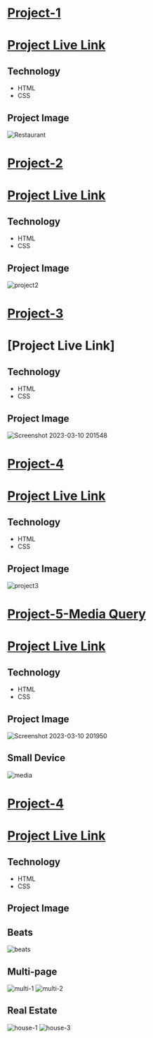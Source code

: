 # [Project-1](https://github.com/Veersen2001/Web-Projects/tree/master/Project-1)
# [Project Live Link](https://relaxed-faloodeh-5dc5f2.netlify.app)
## Technology
- HTML
- CSS
## Project Image
![Restaurant](https://user-images.githubusercontent.com/113298266/224339709-9ee1c888-77bd-4c99-92b0-2d3dc6dc77fa.png)


# [Project-2](https://github.com/Veersen2001/Web-Projects/tree/master/Project-2)
# [Project Live Link]()
## Technology
- HTML
- CSS
## Project Image
![project2](https://user-images.githubusercontent.com/113298266/224341965-627adad9-53ff-4ba1-b5ea-004a18490133.png)


# [Project-3](https://github.com/Veersen2001/Web-Projects/tree/master/Project-3)
# [Project Live Link]
## Technology
- HTML
- CSS
## Project Image
![Screenshot 2023-03-10 201548](https://user-images.githubusercontent.com/113298266/224345644-68d28482-f871-4d47-9ea6-8c51d1b0f6f5.png)



# [Project-4](https://github.com/Veersen2001/Web-Projects/tree/master/Project-4)
# [Project Live Link](https://pw-project-4-feb.netlify.app)
## Technology
- HTML
- CSS
## Project Image
![project3](https://user-images.githubusercontent.com/113298266/224343244-1e73d276-ec7d-458e-a608-e63d891c46e8.png)


# [Project-5-Media Query](https://github.com/Veersen2001/Web-Projects/tree/master/Project-5)
# [Project Live Link]()
## Technology
- HTML
- CSS
## Project Image
![Screenshot 2023-03-10 201950](https://user-images.githubusercontent.com/113298266/224347187-253f6079-1531-433b-9757-52c124524fff.png)
## Small Device
![media](https://user-images.githubusercontent.com/113298266/224350463-c4f98d6e-5f6a-4954-9bd9-397a623a96d7.png)


# [Project-4](https://github.com/Veersen2001/Web-Projects/tree/master/Project-6)
# [Project Live Link]()
## Technology
- HTML
- CSS
## Project Image
## Beats
![beats](https://user-images.githubusercontent.com/113298266/224351105-666b2162-f29a-4f34-b982-5c96032426d1.png)

## Multi-page
![multi-1](https://user-images.githubusercontent.com/113298266/224351407-31bd8885-e4fe-4c16-940a-fcb64e02e309.png)
![multi-2](https://user-images.githubusercontent.com/113298266/224351693-d0b50c9b-5a6c-4a0d-a9c8-3ae2290929e3.png)

## Real Estate

![house-1](https://user-images.githubusercontent.com/113298266/224352021-573feaba-e3ed-4945-a220-0ac3099a553b.png)
![house-3](https://user-images.githubusercontent.com/113298266/224352095-d06125ab-eac3-46e2-bcae-3c25a89d88cb.png)



